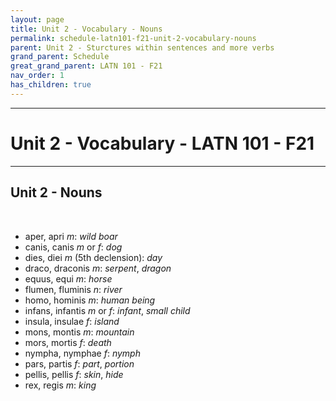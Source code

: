 ```yaml
---
layout: page
title: Unit 2 - Vocabulary - Nouns
permalink: schedule-latn101-f21-unit-2-vocabulary-nouns
parent: Unit 2 - Sturctures within sentences and more verbs
grand_parent: Schedule
great_grand_parent: LATN 101 - F21
nav_order: 1
has_children: true
---
```

***

# Unit 2 - Vocabulary - LATN 101 - F21

***

## Unit 2 - Nouns
&nbsp;
- aper, apri *m*: *wild boar*
- canis, canis *m* or *f*: *dog*
- dies, diei *m* (5th declension): *day*
- draco, draconis *m*: *serpent*, *dragon*
- equus, equi *m*: *horse*
- flumen, fluminis *n*: *river*
- homo, hominis *m*: *human being*
- infans, infantis *m* or *f*: *infant*, *small child*
- insula, insulae *f*: *island*
- mons, montis *m*: *mountain*
- mors, mortis *f*: *death*
- nympha, nymphae *f*: *nymph*
- pars, partis *f*: *part*, *portion*
- pellis, pellis *f*: *skin*, *hide*
- rex, regis *m*: *king*
